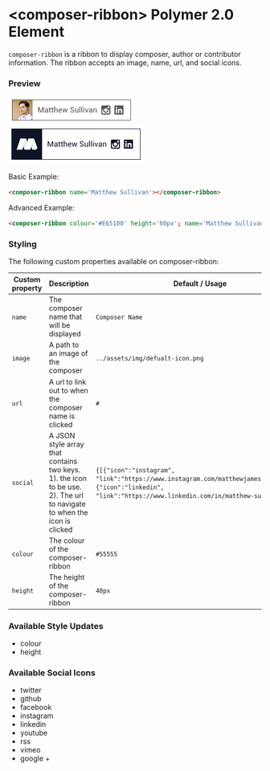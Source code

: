 # \<composer-ribbon\> Polymer 2.0 Element

`composer-ribbon` is a ribbon to display composer, author or contributor information. The ribbon accepts an image, name, url, and social icons.


### Preview
<img src="https://github.com/matthewsullivan/composer-ribbon/blob/master/assets/img/ribbon-preview-01.png" width="251" height="55">
<img src="https://github.com/matthewsullivan/composer-ribbon/blob/master/assets/img/ribbon-preview-02.png" width="269" height="76">


Basic Example:

```html
<composer-ribbon name='Matthew Sullivan'></composer-ribbon>
```

Advanced Example:

```html
<composer-ribbon colour='#E65100' height='60px'; name='Matthew Sullivan' image='https://tinyurl.com/yczquxhc' url="https://www.matthewsullivan.media/" social='[{"icon":"instagram", "link":"https://www.instagram.com/matthewjamesthefirst/"},{"icon":"linkedin", "link":"https://www.linkedin.com/in/matthew-sullivan/"}]'></composer-ribbon>
```

### Styling

The following custom properties available on composer-ribbon:

| Custom property | Description | Default / Usage |
| --- | --- | --- |
| `name` | The composer name that will be displayed | `Composer Name` |
| `image` | A path to an image of the composer | `../assets/img/defualt-icon.png` |
| `url` | A url to link out to when the composer name is clicked | `#` |
| `social` | A JSON style array that contains two keys. 1). the icon to be use. 2). The url to navigate to when the icon is clicked | `{[{"icon":"instagram", "link":"https://www.instagram.com/matthewjamesthefirst/"},{"icon":"linkedin", "link":"https://www.linkedin.com/in/matthew-sullivan/"}]}` |
| `colour` | The colour of the composer-ribbon | `#55555` |
| `height` | The height of the composer-ribbon | `40px` |

### Available Style Updates
- colour
- height

### Available Social Icons
- twitter
- github
- facebook
- instagram
- linkedin
- youtube
- rss
- vimeo
- google +
